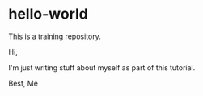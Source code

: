 # hello-world
This is a training repository.

Hi,

I'm just writing stuff about myself as part of this tutorial.

Best,
Me
